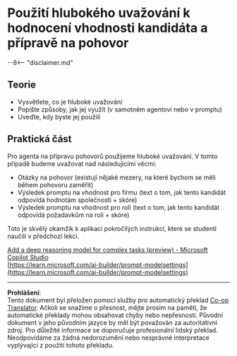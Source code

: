 <!--
CO_OP_TRANSLATOR_METADATA:
{
  "original_hash": "610b0181a64c306bc9a853fd974bc924",
  "translation_date": "2025-10-20T18:31:47+00:00",
  "source_file": "docs/operative-preview/09-deep-reasoning/README.md",
  "language_code": "cs"
}
-->
# Použití hlubokého uvažování k hodnocení vhodnosti kandidáta a přípravě na pohovor

--8<-- "disclaimer.md"

## Teorie

- Vysvětlete, co je hluboké uvažování
- Popište způsoby, jak jej využít (v samotném agentovi nebo v promptu)
- Uveďte, kdy byste jej použili

## Praktická část

Pro agenta na přípravu pohovorů použijeme hluboké uvažování. V tomto případě budeme uvažovat nad následujícími věcmi:

- Otázky na pohovor (existují nějaké mezery, na které bychom se měli během pohovoru zaměřit)
- Výsledek promptu na vhodnost pro firmu (text o tom, jak tento kandidát odpovídá hodnotám společnosti + skóre)
- Výsledek promptu na vhodnost pro roli (text o tom, jak tento kandidát odpovídá požadavkům na roli + skóre)

Toto je skvělý okamžik k aplikaci pokročilých instrukcí, které se studenti naučili v předchozí lekci.

[Add a deep reasoning model for complex tasks (preview) - Microsoft Copilot Studio](https://learn.microsoft.com/microsoft-copilot-studio/authoring-reasoning-models)  
[https://learn.microsoft.com/ai-builder/prompt-modelsettings](https://learn.microsoft.com/ai-builder/prompt-modelsettings)

---

**Prohlášení**:  
Tento dokument byl přeložen pomocí služby pro automatický překlad [Co-op Translator](https://github.com/Azure/co-op-translator). Ačkoli se snažíme o přesnost, mějte prosím na paměti, že automatické překlady mohou obsahovat chyby nebo nepřesnosti. Původní dokument v jeho původním jazyce by měl být považován za autoritativní zdroj. Pro důležité informace se doporučuje profesionální lidský překlad. Neodpovídáme za žádná nedorozumění nebo nesprávné interpretace vyplývající z použití tohoto překladu.